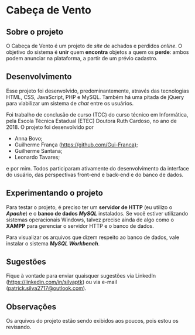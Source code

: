 # Cabeça de Vento

## Sobre o projeto

O Cabeça de Vento é um projeto de *site* de achados e perdidos *online*. O objetivo do sistema é **unir** quem **encontra** objetos a quem os **perde**: ambos podem anunciar na plataforma, a partir de um prévio cadastro.

## Desenvolvimento

Esse projeto foi desenvolvido, predominantemente, através das tecnologias HTML, CSS, JavaScript, PHP e MySQL. Também há uma pitada de jQuery para viabilizar um sistema de *chat* entre os usuários. 

Foi trabalho de conclusão de curso (TCC) do curso técnico em Informática, pela Escola Técnica Estadual (ETEC) Doutora Ruth Cardoso, no ano de 2018. O projeto foi desenvolvido por 

- Anna Bovo;
- Guilherme França (https://github.com/Gui-Franca);
- Guilherme Santana; 
- Leonardo Tavares;

e por mim. Todos participaram ativamente do desenvolvimento da interface do usuário, das perspectivas front-end e back-end e do banco de dados. 

## Experimentando o projeto 

Para testar o projeto, é preciso ter um **servidor de HTTP** (eu utilizo o ***Apache***) e o **banco de dados *MySQL*** instalados. Se você estiver utilizando sistemas operacionais Windows, talvez precise ainda de algo como o **XAMPP** para gerenciar o servidor HTTP e o banco de dados. 

Para visualizar os arquivos que dizem respeito ao banco de dados, vale instalar o sistema ***MySQL Workbench***. 

## Sugestões

Fique à vontade para enviar quaisquer sugestões via LinkedIn (https://linkedin.com/in/silvaptk) ou via e-mail (patrick.silva2717@outlook.com). 

## Observações 

Os arquivos do projeto estão sendo exibidos aos poucos, pois estou os revisando.
